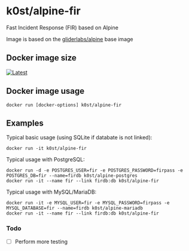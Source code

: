 # k0st/alpine-fir

Fast Incident Response (FIR) based on Alpine

Image is based on the [gliderlabs/alpine](https://registry.hub.docker.com/u/gliderlabs/alpine/) base image

## Docker image size

[![Latest](https://badge.imagelayers.io/k0st/alpine-fir.svg)](https://imagelayers.io/?images=k0st/alpine-fir:latest 'latest')

## Docker image usage

```
docker run [docker-options] k0st/alpine-fir
```

## Examples

Typical basic usage (using SQLite if databate is not linked): 

```
docker run -it k0st/alpine-fir
```

Typical usage with PostgreSQL:

```
docker run -d -e POSTGRES_USER=fir -e POSTGRES_PASSWORD=firpass -e POSTGRES_DB=fir --name=firdb k0st/alpine-postgres
docker run -it --name fir --link firdb:db k0st/alpine-fir

```

Typical usage with MySQL/MariaDB:

```
docker run -it -e MYSQL_USER=fir -e MYSQL_PASSWORD=firpass -e MYSQL_DATABASE=fir --name=firdb k0st/alpine-mariadb
docker run -it --name fir --link firdb:db k0st/alpine-fir
```

### Todo
- [ ] Perform more testing

